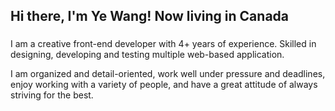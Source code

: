 ## Hi there, I'm Ye Wang! Now living in Canada

###

I am a creative front-end developer with 4+ years of experience. Skilled in designing, developing and testing multiple web-based application.

I am organized and detail-oriented, work well under pressure and deadlines, enjoy working with a variety of people, and have a great attitude of always striving for the best.
